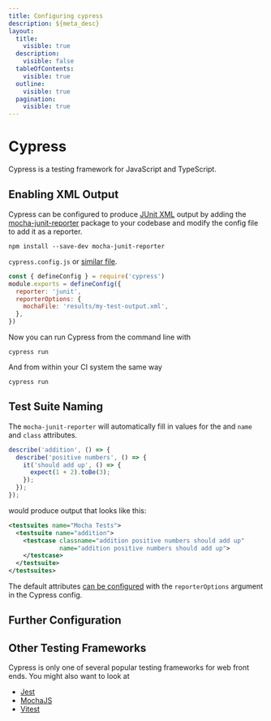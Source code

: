 ```yaml
---
title: Configuring cypress
description: ${meta_desc}
layout:
  title:
    visible: true
  description:
    visible: false
  tableOfContents:
    visible: true
  outline:
    visible: true
  pagination:
    visible: true
---
```


# Cypress

Cypress is a testing framework for JavaScript and TypeScript.

## Enabling XML Output

Cypress can be configured to produce [JUnit XML](https://github.com/testmoapp/junitxml) output by adding the [mocha-junit-reporter](https://github.com/michaelleeallen/mocha-junit-reporter) package to your codebase and modify the config file to add it as a reporter.

```shell
npm install --save-dev mocha-junit-reporter
```

`cypress.config.js` or [similar file](https://docs.cypress.io/guides/references/configuration).

```javascript
const { defineConfig } = require('cypress')
module.exports = defineConfig({
  reporter: 'junit',
  reporterOptions: {
    mochaFile: 'results/my-test-output.xml',
  },
})
```

Now you can run Cypress from the command line with

```shell
cypress run
```

And from within your CI system the same way

```shell
cypress run
```

## Test Suite Naming

The `mocha-junit-reporter` will automatically fill in values for the and `name` and `class` attributes.&#x20;

```javascript
describe('addition', () => {
  describe('positive numbers', () => {
    it('should add up', () => {
      expect(1 + 2).toBe(3);
    });
  });
});
```

would produce output that looks like this:

```xml
<testsuites name="Mocha Tests">
  <testsuite name="addition">
    <testcase classname="addition positive numbers should add up" 
              name="addition positive numbers should add up">
    </testcase>
  </testsuite>
</testsuites>
```

The default attributes [can be configured](https://www.npmjs.com/package/mocha-junit-reporter) with the `reporterOptions` argument in the Cypress config.

## Further Configuration

## Other Testing Frameworks

Cypress is only one of several popular testing frameworks for web front ends. You might also want to look at

* [Jest](https://trunk.io/testing/jest)
* [MochaJS](https://trunk.io/testing/mocha)
* [Vitest](https://vitest.dev/)
